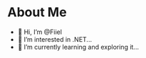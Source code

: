 # About Me
- 👋 Hi, I’m @Fiiel
- 👀 I’m interested in .NET...
- 🌱 I’m currently learning and exploring it...

<!---
Fiiel/Fiiel is a ✨ special ✨ repository because its `README.md` (this file) appears on your GitHub profile.
You can click the Preview link to take a look at your changes.
--->
